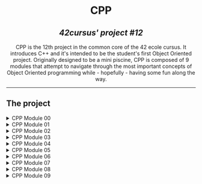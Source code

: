 <h1 align=center>
	<b>CPP</b>
</h1>

<h2 align=center>
	 <i>42cursus' project #12</i>
</h2>

<p align=center>
CPP is the 12th project in the common core of the 42 ecole cursus. It introduces C++ and it's intended to be the student's first Object Oriented project.
Originally designed to be a mini piscine, CPP is composed of 9 modules that attempt to navigate through the most important concepts of Object Oriented programming while - hopefully - having some fun along the way.
</p>

---

<h2>
The project
</h2>

<details>
	<summary>CPP Module 00 </summary>
	<p>The first Module of CPP works like every loving, carefull father when he first teaches his child how to swim: by promptly throwing them into the pool, no lifevest in sight. Pray there are no sharks in sight!</p>
</details>

<details>
	<summary>CPP Module 01 </summary>
	<p>The second module talks extensively about pointers, references and everything else you've already learned in C but seemed to have completely erased from your memory.</p>
</details>

<details>
	<summary>CPP Module 02 </summary>
	<p>The third module is the begining of understanding what C++ is, and getting ourselves closer to the syntax, and lexical and analytical perks of it.</p>
</details>

<details>
	<summary>CPP Module 03 </summary>
	<p>The fourth module is all about inheritance and all of its challenges and perks.</p>
</details>

<details>
	<summary>CPP Module 04 </summary>
	<p>The fifth module takes a deeper dive into polymorphism, abstract classes and interfaces</p>
</details>

<details>
	<summary>CPP Module 05 </summary>
	<p>We're now officially closer to the end than at the beggining of our CPP journey. Now, we're diving deeper into error handling, exceptions and subclasses</p>
</details>

<details>
	<summary>CPP Module 06 </summary>
	<p>Now things start to get a little bit tense. The lists might be getting shorter, but do not be fooled!</p>
	<p>We're gonna be focusing on type casting, and a whole lot of thinking in a not-so-new low-level mentality. Keep going though, 'cause you're almost there. </p>
</details>

<details>
	<summary>CPP Module 07 </summary>
	<p>Let's talk about templates! A simple, yet so powerfull tool</p>
</details>

<details>
	<summary>CPP Module 08 </summary>
	<p>Now we've finally reached containers! This module might look like a lot (and it is!) but it certainly takes your C++ knowledge to a whole new level.</p>
</details>

<details>
	<summary>CPP Module 09 </summary>
	<p>This is the big, cathartic moment we've all been waiting for. There's nothing particularly new about this list, except it's really freaking hard from the get go. The three exercises here are supposed to be fully functional programs, with very defined scopes. Let's dive into them one by one: this time, there's no use for a single wiki page, so I'm gonna do it differently: three README files, one in each of it's respective list's repositories.</p>
</details>
